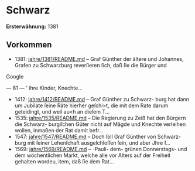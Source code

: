 # Schwarz

**Ersterwähnung:** 1381

## Vorkommen
- 1381: [jahre/1381/README.md](../jahre/1381/README.md) – Graf Günther der ältere und Johannes, Grafen zu
Schwarzburg reverſieren ſich, daß ſie die Bürger und

Google


— 81 — '
ihre Kinder, Knechte...
- 1412: [jahre/1412/README.md](../jahre/1412/README.md) – Graf Günther zu Schwarz-
burg hat dann um Jubilate ſeine Räte hierher geſchi>t,
die mit dem Rate darum geteidingt, und weil au<h an
dieſem T...
- 1535: [jahre/1535/README.md](../jahre/1535/README.md) – Die Regierung zu Zeiß hat den Bürgern die Schwarz-
burgiſchen Güter nicht auf Mägde und Knechte verleihen
wollen, inmaßen der Rat damit befr...
- 1547: [jahre/1547/README.md](../jahre/1547/README.md) – Doch ſoll Graf Günther von Schwarz-
burg mit ſeiner Lehenſchaft ausgeſchloſſen ſein, und aber
Jhre f...
- 1569: [jahre/1569/README.md](../jahre/1569/README.md) – -Pauli-
dem- grünen Donnerstags- und dem wöchentlichen Markt,
welche alle vor Alters auf der Freiheit gehalten wordeu,
item, daß ſie dem Rat...
